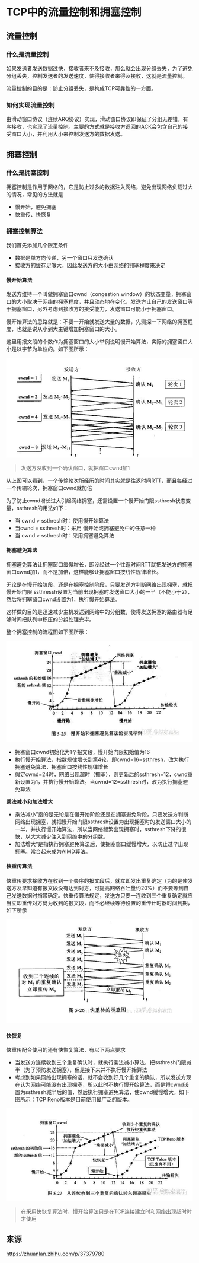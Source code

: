 # TCP中的流量控制和拥塞控制

## 流量控制

### 什么是流量控制

如果发送者发送数据过快，接收者来不及接收，那么就会出现分组丢失，为了避免分组丢失，控制发送者的发送速度，使得接收者来得及接收，这就是流量控制。

流量控制的目的是：防止分组丢失，是构成TCP可靠性的一方面。

### 如何实现流量控制

由滑动窗口协议（连续ARQ协议）实现，滑动窗口协议即保证了分组无差错，有序接收，也实现了流量控制。主要的方式就是接收方返回的ACK会包含自己的接受窗口大小，并利用大小来控制发送方的数据发送。

## 拥塞控制

### 什么是拥塞控制

拥塞控制是作用于网络的，它是防止过多的数据注入网络，避免出现网络负载过大的情况，常见的方法就是

- 慢开始，避免拥塞
- 快重传、快恢复

### 拥塞控制算法

我们首先添加几个限定条件

- 数据是单方向传递，另一个窗口只发送确认
- 接收方的缓存足够大，因此发送方的大小由网络的拥塞程度来决定

#### 慢开始算法

发送方维持一个叫做拥塞窗口cwnd（congestion window）的状态变量，拥塞窗口的大小取决于网络的拥塞程度，并且动态地在变化，发送方让自己的发送窗口等于拥塞窗口，另外考虑到接收方的接受能力，发送窗口可能小于拥塞窗口。

慢开始算法的思路就是：不要一开始就发送大量的数据，先测探一下网络的拥塞程度，也就是说从小到大主键增加拥塞窗口的大小。

这里用报文段的个数作为拥塞窗口的大小举例说明慢开始算法，实际的拥塞窗口大小是以字节为单位的。如下图所示：

![image-20200623214100440](images/image-20200623214100440.png)

> 发送方没收到一个确认窗口，就把窗口cwnd加1

从上图可以看到，一个传输轮次所经历的时间其实就是往返时间RTT，而且每经过一个传输轮次，拥塞窗口cwnd就加倍

为了防止cwnd增长过大引起网络拥塞，还需设置一个慢开始门限ssthresh状态变量，ssthresh的用法如下：

- 当 cwnd > ssthresh时：使用慢开始算法
- 当cwnd = ssthresh时：采用 慢开始或拥塞避免中的任意一种
- 当 cwnd > ssthresh时：采用拥塞避免算法

#### 拥塞避免算法

拥塞避免算法让拥塞窗口缓慢增长，即没经过一个往返时间RTT就把发送方的拥塞窗口cwnd加1，而不是加倍，这样能够让拥塞窗口按线性规律增长。

无论是在慢开始阶段，还是在拥塞控制阶段，只要发送方判断网络出现拥塞，就把慢开始门限 ssthressh设置为当前出现拥塞时发送窗口大小的一半（不能小于2），然后将拥塞窗口cwnd设置为1，执行慢开始算法。

这样做的目的是迅速减少主机发送到网络中的分组数，使得发送拥塞的路由器有足够时间把队列中积压的分组处理完毕。

整个拥塞控制的流程图如下图所示：

![image-20200623220009542](images/image-20200623220009542.png)

- 拥塞窗口cwnd初始化为1个报文段，慢开始门限初始值为16
- 执行慢开始算法，指数规律增长到第4轮，即cwnd=16=ssthresh，改为执行拥塞避免算法，拥塞窗口按线性规律增长
- 假定cwnd=24时，网络出现超时（拥塞），则更新后的ssthresh=12，cwnd重新设置为1，并执行慢开始算法。当cwnd=12=ssthresh时，改为执行拥塞避免算法

**乘法减小和加法增大**

- 乘法减小”指的是无论是在慢开始阶段还是在拥塞避免阶段，只要发送方判断网络出现拥塞，就把慢开始门限ssthresh设置为出现拥塞时的发送窗口大小的一半，并执行慢开始算法，所以当网络频繁出现拥塞时，ssthresh下降的很快，以大大减少注入到网络中的分组数。
- 加法增大”是指执行拥塞避免算法后，使拥塞窗口缓慢增大，以防止过早出现拥塞。常合起来成为AIMD算法。

#### 快重传算法

快重传要求接收方在收到一个失序的报文段后，就立即发出重复确定（为的是使发送方及早知道有报文段没有达到对方，可提高网络吞吐量约20%）而不要等到自己发送数据时捎带确定。快重传算法规定，发送方只要一连收到三个重复确定就应当立即重传对方尚为收到的报文段，而不必继续等待设置的重传计时器时间到期，如下所示

![image-20200623221705052](images/image-20200623221705052.png)

#### 快恢复

快重传配合使用的还有快恢复算法，有以下两点要求

- 当发送方连续收到三个重复确认时，就执行乘法减小算法，把ssthresh门限减半（为了预防发送拥塞），但是接下来并不执行慢开始算法
- 考虑到如果网络出现拥塞的话，就不会收到好几个重复的确认，所以发送方现在认为网络可能没有出现拥塞，所以此时不执行慢开始算法，而是将cwnd设置为ssthresh减半后的值，然后执行拥塞避免算法，使cwnd缓慢增大，如下图所示：TCP Reno版本是目前使用最广泛的版本。

![image-20200623222155538](images/image-20200623222155538.png)

> 在采用快恢复算法时，慢开始算法只是在TCP连接建立时和网络出现超时时才使用

## 来源

https://zhuanlan.zhihu.com/p/37379780